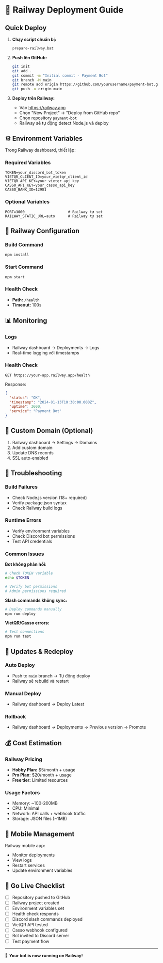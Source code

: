 # 🚀 Railway Deployment Guide

## Quick Deploy

1. **Chạy script chuẩn bị:**
   ```bash
   prepare-railway.bat
   ```

2. **Push lên GitHub:**
   ```bash
   git init
   git add .
   git commit -m "Initial commit - Payment Bot"
   git branch -M main
   git remote add origin https://github.com/yourusername/payment-bot.git
   git push -u origin main
   ```

3. **Deploy trên Railway:**
   - Vào https://railway.app
   - Chọn "New Project" → "Deploy from GitHub repo"
   - Chọn repository `payment-bot`
   - Railway sẽ tự động detect Node.js và deploy

## ⚙️ Environment Variables

Trong Railway dashboard, thiết lập:

### Required Variables
```env
TOKEN=your_discord_bot_token
VIETQR_CLIENT_ID=your_vietqr_client_id
VIETQR_API_KEY=your_vietqr_api_key
CASSO_API_KEY=your_casso_api_key
CASSO_BANK_ID=12981
```

### Optional Variables
```env
PORT=3000                    # Railway tự set
RAILWAY_STATIC_URL=auto      # Railway tự set
```

## 🔧 Railway Configuration

### Build Command
```
npm install
```

### Start Command  
```
npm start
```

### Health Check
- **Path:** `/health`
- **Timeout:** 100s

## 📊 Monitoring

### Logs
- Railway dashboard → Deployments → Logs
- Real-time logging với timestamps

### Health Check
```
GET https://your-app.railway.app/health
```

Response:
```json
{
  "status": "OK",
  "timestamp": "2024-01-13T10:30:00.000Z",
  "uptime": 3600,
  "service": "Payment Bot"
}
```

## 🎯 Custom Domain (Optional)

1. Railway dashboard → Settings → Domains
2. Add custom domain
3. Update DNS records
4. SSL auto-enabled

## 🐛 Troubleshooting

### Build Failures
- Check Node.js version (18+ required)
- Verify package.json syntax
- Check Railway build logs

### Runtime Errors
- Verify environment variables
- Check Discord bot permissions
- Test API credentials

### Common Issues

**Bot không phản hồi:**
```bash
# Check TOKEN variable
echo $TOKEN

# Verify bot permissions
# Admin permissions required
```

**Slash commands không sync:**
```bash
# Deploy commands manually
npm run deploy
```

**VietQR/Casso errors:**
```bash
# Test connections
npm run test
```

## 🔄 Updates & Redeploy

### Auto Deploy
- Push to `main` branch → Tự động deploy
- Railway sẽ rebuild và restart

### Manual Deploy  
- Railway dashboard → Deploy Latest

### Rollback
- Railway dashboard → Deployments → Previous version → Promote

## 💰 Cost Estimation

### Railway Pricing
- **Hobby Plan:** $5/month + usage
- **Pro Plan:** $20/month + usage
- **Free tier:** Limited resources

### Usage Factors
- Memory: ~100-200MB
- CPU: Minimal
- Network: API calls + webhook traffic
- Storage: JSON files (~1MB)

## 📱 Mobile Management

Railway mobile app:
- Monitor deployments
- View logs
- Restart services
- Update environment variables

## 🎉 Go Live Checklist

- [ ] Repository pushed to GitHub
- [ ] Railway project created
- [ ] Environment variables set
- [ ] Health check responds
- [ ] Discord slash commands deployed
- [ ] VietQR API tested
- [ ] Casso webhook configured
- [ ] Bot invited to Discord server
- [ ] Test payment flow

---

🎯 **Your bot is now running on Railway!**